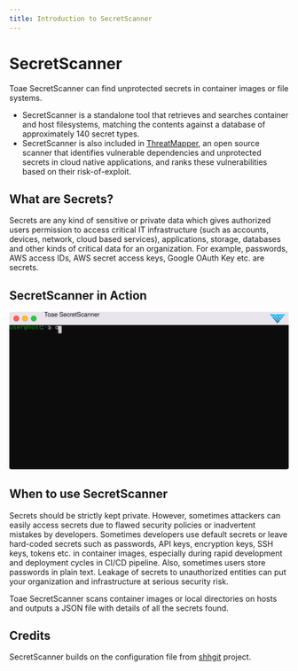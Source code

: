```yaml
---
title: Introduction to SecretScanner
---
```


# SecretScanner

Toae SecretScanner can find unprotected secrets in container images or file systems.

* SecretScanner is a standalone tool that retrieves and searches container and host filesystems, matching the contents against a database of approximately 140 secret types.
* SecretScanner is also included in [ThreatMapper](https://github.com/Sam12121/ThreatMapper), an open source scanner that identifies vulnerable dependencies and unprotected secrets in cloud native applications, and ranks these vulnerabilities based on their risk-of-exploit.

## What are Secrets?

Secrets are any kind of sensitive or private data which gives authorized users permission to access critical IT infrastructure (such as accounts, devices, network, cloud based services), applications, storage, databases and other kinds of critical data for an organization. For example, passwords, AWS access IDs, AWS secret access keys, Google OAuth Key etc. are secrets. 

## SecretScanner in Action

![SecretScanner in Action](img/secretscanner.svg)

## When to use SecretScanner

Secrets should be strictly kept private. However, sometimes attackers can easily access secrets due to flawed security policies or inadvertent mistakes by developers. Sometimes developers use default secrets or leave hard-coded secrets such as passwords, API keys, encryption keys, SSH keys, tokens etc. in container images, especially during rapid development and deployment cycles in CI/CD pipeline. Also, sometimes users store passwords in plain text. Leakage of secrets to unauthorized entities can put your organization and infrastructure at serious security risk.

Toae SecretScanner scans container images or local directories on hosts and outputs a JSON file with details of all the secrets found.


## Credits

SecretScanner builds on the configuration file from [shhgit](https://github.com/eth0izzle/shhgit) project.
